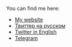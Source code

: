 You can find me here: 

- [My website](https://fpetrakov.ru/)
- [Твиттер на русском](https://twitter.com/fedya_petrakov)
- [Twitter in English](https://twitter.com/fedya_petrakov_)
- [Telegram](https://t.me/fpetrakov)
